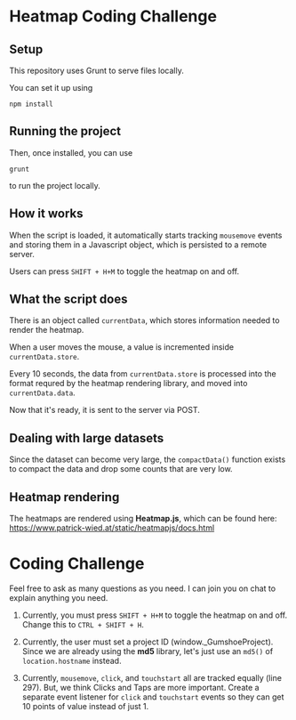 # Heatmap Coding Challenge

## Setup

This repository uses Grunt to serve files locally. 

You can set it up using

```
npm install
```

## Running the project

Then, once installed, you can use

```
grunt
```

to run the project locally.

## How it works

When the script is loaded, it automatically starts tracking `mousemove` events and storing them in a Javascript object, which is persisted to a remote server.

Users can press `SHIFT + H+M` to toggle the heatmap on and off.


## What the script does

There is an object called `currentData`, which stores information needed to render the heatmap.

When a user moves the mouse, a value is incremented inside `currentData.store`.

Every 10 seconds, the data from `currentData.store` is processed into the format requred by the heatmap rendering library, and moved into `currentData.data`.

Now that it's ready, it is sent to the server via POST.


## Dealing with large datasets

Since the dataset can become very large, the `compactData()` function exists to compact the data and drop some counts that are very low.

## Heatmap rendering

The heatmaps are rendered using **Heatmap.js**, which can be found here: https://www.patrick-wied.at/static/heatmapjs/docs.html

# Coding Challenge

Feel free to ask as many questions as you need. I can join you on chat to explain anything you need.


1. Currently, you must press `SHIFT + H+M` to toggle the heatmap on and off. Change this to  `CTRL + SHIFT + H`.

2. Currently, the user must set a project ID (window._GumshoeProject). Since we are already using the **md5** library, let's just use an `md5()` of `location.hostname` instead.

3. Currently, `mousemove`, `click`, and `touchstart` all are tracked equally (line 297). But, we think Clicks and Taps are more important. Create a separate event listener for `click` and `touchstart` events so they can get 10 points of value instead of just 1.
